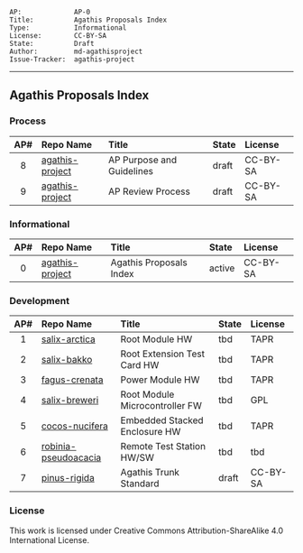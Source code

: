     AP:             AP-0
    Title:          Agathis Proposals Index
    Type:           Informational
    License:        CC-BY-SA
    State:          Draft
    Author:         md-agathisproject
    Issue-Tracker:  agathis-project
---

## Agathis Proposals Index

### Process

AP# | Repo Name         |   Title                         | State | License
:--:|:------------------|:--------------------------------|:------|:--------
8   |[agathis-project](https://github.com/agathis-project/agathis-project/blob/master/AP-8/AP-8.md)  | AP Purpose and Guidelines       | draft | CC-BY-SA
9   |[agathis-project](https://github.com/agathis-project/agathis-project/blob/master/AP-9/AP-9.md)  | AP Review Process               | draft | CC-BY-SA

### Informational

AP# |Repo Name          |  Title                          | State | License
:--:|:------------------|:--------------------------------|:------|:--------
0   |[agathis-project](https://github.com/agathis-project/agathis-project)          |  Agathis Proposals Index        | active | CC-BY-SA

### Development

AP# |Repo Name          |  Title                          | State | License
:--:|:------------------|:--------------------------------|:------|:--------
1   |[salix-arctica](https://github.com/agathis-project/salix-arctica)               |  Root Module HW                 | tbd    | TAPR
2   |[salix-bakko](https://github.com/agathis-project/salix-bakko)                   |  Root Extension Test Card HW    | tbd    | TAPR
3   |[fagus-crenata](https://github.com/agathis-project/fagus-crenata)               |  Power Module HW                | tbd    | TAPR
4   |[salix-breweri](https://github.com/agathis-project/salix-breweri)               |  Root Module Microcontroller FW | tbd    | GPL
5   |[cocos-nucifera](https://github.com/agathis-project/cocos-nucifera)             |  Embedded Stacked Enclosure HW  | tbd    | TAPR
6   |[robinia-pseudoacacia](https://github.com/agathis-project/robinia-pseudoacacia) |  Remote Test Station HW/SW      | tbd    | tbd
7   |[pinus-rigida](https://github.com/agathis-project/pinus-rigida)                 |  Agathis Trunk Standard         | draft  | CC-BY-SA

### License

This work is licensed under Creative Commons Attribution-ShareAlike 4.0
International License.
